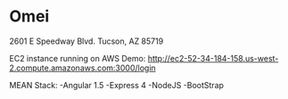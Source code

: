 # Omei
2601 E Speedway Blvd. Tucson, AZ 85719

EC2 instance running on AWS Demo: http://ec2-52-34-184-158.us-west-2.compute.amazonaws.com:3000/login

MEAN Stack: 
-Angular 1.5 
-Express 4 
-NodeJS 
-BootStrap

